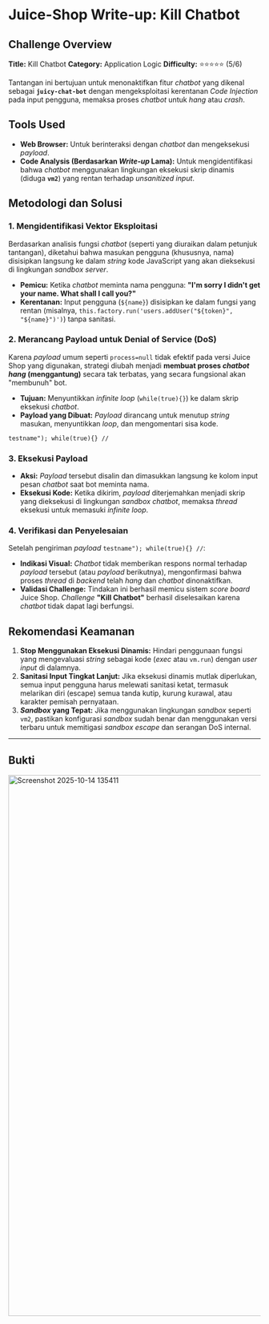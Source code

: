 # Juice-Shop Write-up: Kill Chatbot

## Challenge Overview

**Title:** Kill Chatbot
**Category:** Application Logic
**Difficulty:** ⭐⭐⭐⭐⭐ (5/6)

Tantangan ini bertujuan untuk menonaktifkan fitur *chatbot* yang dikenal sebagai **`juicy-chat-bot`** dengan mengeksploitasi kerentanan *Code Injection* pada input pengguna, memaksa proses *chatbot* untuk *hang* atau *crash*.

## Tools Used

  * **Web Browser:** Untuk berinteraksi dengan *chatbot* dan mengeksekusi *payload*.
  * **Code Analysis (Berdasarkan *Write-up* Lama):** Untuk mengidentifikasi bahwa *chatbot* menggunakan lingkungan eksekusi skrip dinamis (diduga **`vm2`**) yang rentan terhadap *unsanitized input*.

## Metodologi dan Solusi

### 1\. Mengidentifikasi Vektor Eksploitasi

Berdasarkan analisis fungsi *chatbot* (seperti yang diuraikan dalam petunjuk tantangan), diketahui bahwa masukan pengguna (khususnya, nama) disisipkan langsung ke dalam *string* kode JavaScript yang akan dieksekusi di lingkungan *sandbox* *server*.

  * **Pemicu:** Ketika *chatbot* meminta nama pengguna: **"I'm sorry I didn't get your name. What shall I call you?"**
  * **Kerentanan:** Input pengguna (`${name}`) disisipkan ke dalam fungsi yang rentan (misalnya, `this.factory.run('users.addUser("${token}", "${name}")')`) tanpa sanitasi.

### 2\. Merancang Payload untuk Denial of Service (DoS)

Karena *payload* umum seperti `process=null` tidak efektif pada versi Juice Shop yang digunakan, strategi diubah menjadi **membuat proses *chatbot* *hang* (menggantung)** secara tak terbatas, yang secara fungsional akan "membunuh" bot.

  * **Tujuan:** Menyuntikkan *infinite loop* (`while(true){}`) ke dalam skrip eksekusi *chatbot*.
  * **Payload yang Dibuat:** *Payload* dirancang untuk menutup *string* masukan, menyuntikkan *loop*, dan mengomentari sisa kode.

<!-- end list -->

```plaintext
testname"); while(true){} //
```

### 3\. Eksekusi Payload

  * **Aksi:** *Payload* tersebut disalin dan dimasukkan langsung ke kolom input pesan *chatbot* saat bot meminta nama.
  * **Eksekusi Kode:** Ketika dikirim, *payload* diterjemahkan menjadi skrip yang dieksekusi di lingkungan *sandbox* *chatbot*, memaksa *thread* eksekusi untuk memasuki *infinite loop*.

### 4\. Verifikasi dan Penyelesaian

Setelah pengiriman *payload* `testname"); while(true){} //`:

  * **Indikasi Visual:** *Chatbot* tidak memberikan respons normal terhadap *payload* tersebut (atau *payload* berikutnya), mengonfirmasi bahwa proses *thread* di *backend* telah *hang* dan *chatbot* dinonaktifkan.
  * **Validasi Challenge:** Tindakan ini berhasil memicu sistem *score board* Juice Shop. *Challenge* **"Kill Chatbot"** berhasil diselesaikan karena *chatbot* tidak dapat lagi berfungsi.

## Rekomendasi Keamanan

1.  **Stop Menggunakan Eksekusi Dinamis:** Hindari penggunaan fungsi yang mengevaluasi *string* sebagai kode (*exec* atau `vm.run`) dengan *user input* di dalamnya.
2.  **Sanitasi Input Tingkat Lanjut:** Jika eksekusi dinamis mutlak diperlukan, semua input pengguna harus melewati sanitasi ketat, termasuk melarikan diri (escape) semua tanda kutip, kurung kurawal, atau karakter pemisah pernyataan.
3.  ***Sandbox* yang Tepat:** Jika menggunakan lingkungan *sandbox* seperti `vm2`, pastikan konfigurasi *sandbox* sudah benar dan menggunakan versi terbaru untuk memitigasi *sandbox escape* dan serangan DoS internal.

---

## Bukti
<img width="1920" height="1080" alt="Screenshot 2025-10-14 135411" src="https://github.com/user-attachments/assets/2f5572d1-2668-4a4e-b0c3-bb45f7151e7e" />
